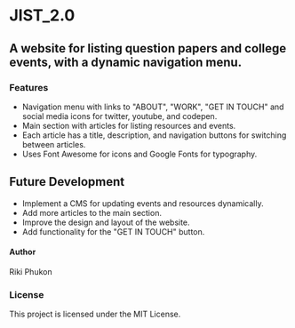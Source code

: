 # JIST_2.0
## A website for listing question papers and college events, with a dynamic navigation menu.

### Features
- Navigation menu with links to "ABOUT", "WORK", "GET IN TOUCH" and social media icons for twitter, youtube, and codepen.
- Main section with articles for listing resources and events.
- Each article has a title, description, and navigation buttons for switching between articles.
- Uses Font Awesome for icons and Google Fonts for typography.

## Future Development
- Implement a CMS for updating events and resources dynamically.
- Add more articles to the main section.
- Improve the design and layout of the website.
- Add functionality for the "GET IN TOUCH" button.

#### Author
Riki Phukon
### License
This project is licensed under the MIT License.